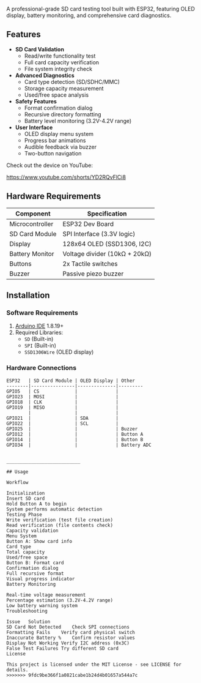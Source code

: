 
A professional-grade SD card testing tool built with ESP32, featuring OLED display, battery monitoring, and comprehensive card diagnostics.

## Features
- **SD Card Validation**
  - Read/write functionality test
  - Full card capacity verification
  - File system integrity check
- **Advanced Diagnostics**
  - Card type detection (SD/SDHC/MMC)
  - Storage capacity measurement
  - Used/free space analysis
- **Safety Features**
  - Format confirmation dialog
  - Recursive directory formatting
  - Battery level monitoring (3.2V-4.2V range)
- **User Interface**
  - OLED display menu system
  - Progress bar animations
  - Audible feedback via buzzer
  - Two-button navigation

 Check out the device on YouTube:
 
https://www.youtube.com/shorts/YD2RQvFlCi8

## Hardware Requirements
| Component              | Specification                     |
|------------------------|-----------------------------------|
| Microcontroller        | ESP32 Dev Board                   |
| SD Card Module          | SPI Interface (3.3V logic)        |
| Display                | 128x64 OLED (SSD1306, I2C)        |
| Battery Monitor        | Voltage divider (10kΩ + 20kΩ)     |
| Buttons                | 2x Tactile switches               |
| Buzzer                 | Passive piezo buzzer              |

## Installation

### Software Requirements
1. [Arduino IDE](https://www.arduino.cc/en/software) 1.8.19+
2. Required Libraries:
   - `SD` (Built-in)
   - `SPI` (Built-in)
   - `SSD1306Wire` (OLED display)

### Hardware Connections
```plaintext
ESP32   | SD Card Module | OLED Display | Other
--------|----------------|--------------|---------
GPIO5   | CS             |              |
GPIO23  | MOSI           |              |
GPIO18  | CLK            |              |
GPIO19  | MISO           |              |
        |                |              |
GPIO21  |                | SDA          |
GPIO22  |                | SCL          |
GPIO25  |                |              | Buzzer
GPIO12  |                |              | Button A
GPIO14  |                |              | Button B
GPIO34  |                |              | Battery ADC


___________________________              

## Usage

Workflow

Initialization
Insert SD card
Hold Button A to begin
System performs automatic detection
Testing Phase
Write verification (test file creation)
Read verification (file contents check)
Capacity validation
Menu System
Button A: Show card info
Card type
Total capacity
Used/free space
Button B: Format card
Confirmation dialog
Full recursive format
Visual progress indicator
Battery Monitoring

Real-time voltage measurement
Percentage estimation (3.2V-4.2V range)
Low battery warning system
Troubleshooting

Issue	Solution
SD Card Not Detected	Check SPI connections
Formatting Fails	Verify card physical switch
Inaccurate Battery %	Confirm resistor values
Display Not Working	Verify I2C address (0x3C)
False Test Failures	Try different SD card
License

This project is licensed under the MIT License - see LICENSE for details.
>>>>>>> 9fdc9be366f1a0821cabe1b24d4b01657a544a7c
